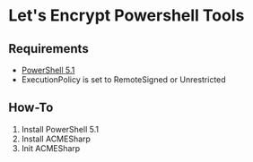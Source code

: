 # Let's Encrypt Powershell Tools

## Requirements

- [PowerShell 5.1](https://go.microsoft.com/fwlink/?linkid=839516)
- ExecutionPolicy is set to RemoteSigned or Unrestricted

## How-To

1. Install PowerShell 5.1
1. Install ACMESharp
1. Init ACMESharp
